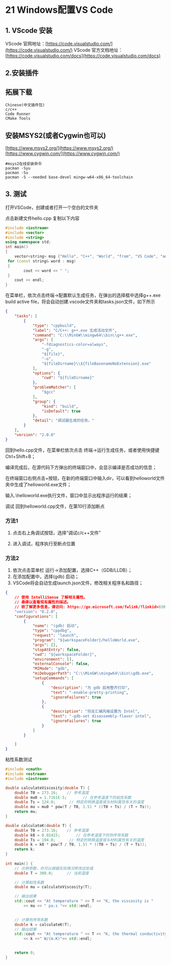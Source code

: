 # 21 Windows配置VS Code
1\. VScode 安装
-------------

VScode 官网地址：[https://code.visualstudio.com/](https://code.visualstudio.com/) VScode 官方文档地址：[https://code.visualstudio.com/docs](https://code.visualstudio.com/docs)

2.安装插件
------

拓展下载
----

```
Chinese(中文插件包)
c/c++
Code Runner
CMake Tools
```

安装MSYS2(或者Cygwin也可以)
--------------------

[https://www.msys2.org/](https://www.msys2.org/) [https://www.cygwin.com/](https://www.cygwin.com/)

```
#msys2在线安装命令
pacman -Syu
pacman -Su
pacman -S --needed base-devel mingw-w64-x86_64-toolchain
```

3\. 测试
------

打开VSCode，创建或者打开一个空白的文件夹

点击新建文件hello.cpp 复制以下内容

```c++
#include <iostream>
#include <vector>
#include <string>
using namespace std;
int main()
{
    vector<string> msg {"Hello", "C++", "World", "from", "VS Code", "and the C++ extension!"};
 for (const string& word : msg)
 {
        cout << word << " ";
 }
    cout << endl;
}
```

在菜单栏，依次点击终端→配置默认生成任务，在弹出的选择框中选择g++.exe build active file，将会自动创建.vscode文件夹和tasks.json文件，如下所示

```JSON
{
    "tasks": [
        {
            "type": "cppbuild",
            "label": "C/C++: g++.exe 生成活动文件",
            "command": "C:\\MinGW\\mingw64\\bin\\g++.exe",
            "args": [
                "-fdiagnostics-color=always",
                "-g",
                "${file}",
                "-o",
                "${fileDirname}\\${fileBasenameNoExtension}.exe"
            ],
            "options": {
                "cwd": "${fileDirname}"
            },
            "problemMatcher": [
                "$gcc"
            ],
            "group": {
                "kind": "build",
                "isDefault": true
            },
            "detail": "调试器生成的任务。"
        }
    ],
    "version": "2.0.0"
}
```

回到hello.cpp文件，在菜单栏依次点击 终端→运行生成任务，或者使用快捷键Ctrl+Shift+B；

编译完成后，在源代码下方弹出的终端窗口中，会显示编译是否成功的信息；

在终端窗口右侧点击+按钮，在新的终端窗口中输入dir，可以看到helloworld文件夹中生成了helloworld.exe文件；

输入.\\helloworld.exe执行文件，窗口中显示出程序运行的结果；

调试 回到helloworld.cpp文件，在第10行添加断点

### 方法1

1.  点击右上角调试按钮，选择“调试c/c++文件”
    
2.  进入调试，程序执行至断点位置
    

### 方法2

1.  依次点击菜单栏 运行→添加配置，选择C++（GDB/LLDB）；
2.  在添加配置中，选择(gdb) 启动；
3.  VSCode将会自动生成launch.json文件，修改相关程序名和路径；

```JSON
{
    // 使用 IntelliSense 了解相关属性。 
    // 悬停以查看现有属性的描述。
    // 欲了解更多信息，请访问: https://go.microsoft.com/fwlink/?linkid=830387
    "version": "0.2.0",
    "configurations": [
        {
            "name": "(gdb) 启动",
            "type": "cppdbg",
            "request": "launch",
            "program": "${workspaceFolder}/helloWorld.exe",
            "args": [],
            "stopAtEntry": false,
            "cwd": "${workspaceFolder}",
            "environment": [],
            "externalConsole": false,
            "MIMode": "gdb",
            "miDebuggerPath": "C:\\MinGW\\mingw64\\bin\\gdb.exe",
            "setupCommands": [
                {
                    "description": "为 gdb 启用整齐打印",
                    "text": "-enable-pretty-printing",
                    "ignoreFailures": true
                },
                {
                    "description": "将反汇编风格设置为 Intel",
                    "text": "-gdb-set disassembly-flavor intel",
                    "ignoreFailures": true
                }
            ]
        }

    ]
}
```

粘性系数测试

```C++
#include <cmath>  
#include <ostream>
#include <iostream>

double calculateViscosity(double T) {  
    double T0 = 273.16;    // 参考温度   
    double mu0 = 1.7161E-5;       // 在参考温度下的粘性系数  
    double Ts = 124.0;      // 特定的转换温度或与材料属性有关的温度 
    double mu = mu0 * pow(T / T0, 1.5) * ((T0 + Ts) / (T + Ts));  
    return mu;  
}  

double calculateK(double T) {  
    double T0 = 273.16;    // 参考温度   
    double k0 = 0.02415;       // 在参考温度下的热传导系数  
    double Ts = 194.0;      // 特定的转换温度或与材料属性有关的温度 
    double k = k0 * pow(T / T0, 1.5) * ((T0 + Ts) / (T + Ts));  
    return k;  
}  
  
int main() {  
    // 示例参数，你可以根据实际情况修改这些值  
    double T = 300.0;      // 当前温度  

    // 计算粘性系数  
    double mu = calculateViscosity(T);  

    // 输出结果  
    std::cout << "At temperature " << T << "K, the viscosity is " 
        << mu << " pa.s "<< std::endl;  
    

    // 计算热传导系数
    double k = calculateK(T);
    // 输出结果  
    std::cout << "At temperature " << T << "K, the thermal conductivity coefficient is " 
        << k <<" W/(m.K)"<< std::endl; 

        
    return 0;  
}
```